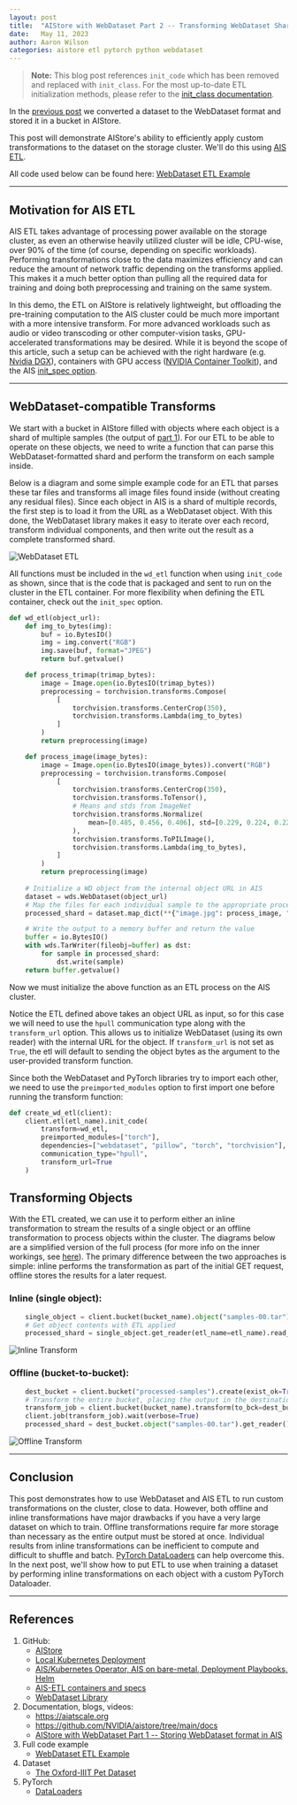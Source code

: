 ```yaml
---
layout: post
title:  "AIStore with WebDataset Part 2 -- Transforming WebDataset Shards in AIS"
date:   May 11, 2023
author: Aaron Wilson
categories: aistore etl pytorch python webdataset
---
```


> **Note:** This blog post references `init_code` which has been removed and replaced with `init_class`. For the most up-to-date ETL initialization methods, please refer to the [init_class documentation](https://github.com/NVIDIA/aistore/blob/main/docs/etl.md#using-init_class-python-sdk-only).

In the [previous post](https://aiatscale.org/blog/2023/05/05/aisio-transforms-with-webdataset-pt-1) we converted a dataset to the WebDataset format and stored it in a bucket in AIStore. 

This post will demonstrate AIStore's ability to efficiently apply custom transformations to the dataset on the storage cluster. We'll do this using [AIS ETL](https://github.com/NVIDIA/aistore/blob/main/docs/etl.md).

All code used below can be found here: [WebDataset ETL Example](https://github.com/NVIDIA/aistore/blob/main/docs/examples/aisio_webdataset/etl_webdataset.py)

---
## Motivation for AIS ETL

AIS ETL takes advantage of processing power available on the storage cluster, as even an otherwise heavily utilized cluster will be idle, CPU-wise, over 90% of the time (of course, depending on specific workloads). 
Performing transformations close to the data maximizes efficiency and can reduce the amount of network traffic depending on the transforms applied. 
This makes it a much better option than pulling all the required data for training and doing both preprocessing and training on the same system. 

In this demo, the ETL on AIStore is relatively lightweight, but offloading the pre-training computation to the AIS cluster could be much more important with a more intensive transform. 
For more advanced workloads such as audio or video transcoding or other computer-vision tasks, GPU-accelerated transformations may be desired. While it is beyond the scope of this article, such a setup can be achieved with the right hardware (e.g. [Nvidia DGX](https://www.nvidia.com/en-us/data-center/dgx-platform/)), containers with GPU access ([NVIDIA Container Toolkit](https://github.com/NVIDIA/nvidia-docker)), and the AIS [init_spec option](https://github.com/NVIDIA/aistore/blob/main/docs/etl.md#init-spec-request).

--- 
## WebDataset-compatible Transforms
 
We start with a bucket in AIStore filled with objects where each object is a shard of multiple samples (the output of [part 1](https://aiatscale.org/blog/2023/05/05/aisio-transforms-with-webdataset-pt-1)). For our ETL to be able to operate on these objects, we need to write a function that can parse this WebDataset-formatted shard and perform the transform on each sample inside. 

Below is a diagram and some simple example code for an ETL that parses these tar files and transforms all image files found inside (without creating any residual files). Since each object in AIS is a shard of multiple records, the first step is to load it from the URL as a WebDataset object. With this done, the WebDataset library makes it easy to iterate over each record, transform individual components, and then write out the result as a complete transformed shard. 

![WebDataset ETL](/assets/aisio_inline_wdataset/wd_etl.jpg)

All functions must be included in the `wd_etl` function when using `init_code` as shown, since that is the code that is packaged and sent to run on the cluster in the ETL container. For more flexibility when defining the ETL container, check out the `init_spec` option. 
```python
def wd_etl(object_url):
    def img_to_bytes(img):
        buf = io.BytesIO()
        img = img.convert("RGB")
        img.save(buf, format="JPEG")
        return buf.getvalue()

    def process_trimap(trimap_bytes):
        image = Image.open(io.BytesIO(trimap_bytes))
        preprocessing = torchvision.transforms.Compose(
            [
                torchvision.transforms.CenterCrop(350),
                torchvision.transforms.Lambda(img_to_bytes)
            ]
        )
        return preprocessing(image)

    def process_image(image_bytes):
        image = Image.open(io.BytesIO(image_bytes)).convert("RGB")
        preprocessing = torchvision.transforms.Compose(
            [
                torchvision.transforms.CenterCrop(350),
                torchvision.transforms.ToTensor(),
                # Means and stds from ImageNet
                torchvision.transforms.Normalize(
                    mean=[0.485, 0.456, 0.406], std=[0.229, 0.224, 0.225]
                ),
                torchvision.transforms.ToPILImage(),
                torchvision.transforms.Lambda(img_to_bytes),
            ]
        )
        return preprocessing(image)
    
    # Initialize a WD object from the internal object URL in AIS
    dataset = wds.WebDataset(object_url)
    # Map the files for each individual sample to the appropriate processing function
    processed_shard = dataset.map_dict(**{"image.jpg": process_image, "trimap.png": process_trimap})

    # Write the output to a memory buffer and return the value
    buffer = io.BytesIO()
    with wds.TarWriter(fileobj=buffer) as dst:
        for sample in processed_shard:
            dst.write(sample)
    return buffer.getvalue()
```

Now we must initialize the above function as an ETL process on the AIS cluster. 

Notice the ETL defined above takes an object URL as input, so for this case we will need to use the `hpull` communication type along with the `transform_url` option. This allows us to initialize WebDataset (using its own reader) with the internal URL for the object. If `transform_url` is not set as `True`, the etl will default to sending the object bytes as the argument to the user-provided transform function.

Since both the WebDataset and PyTorch libraries try to import each other, we need to use the `preimported_modules` option to first import one before running the transform function:

```python
def create_wd_etl(client):
    client.etl(etl_name).init_code(
        transform=wd_etl,
        preimported_modules=["torch"],
        dependencies=["webdataset", "pillow", "torch", "torchvision"],
        communication_type="hpull",
        transform_url=True
    )
```

## Transforming Objects

With the ETL created, we can use it to perform either an inline transformation to stream the results of a single object or an offline transformation to process objects within the cluster. The diagrams below are a simplified version of the full process (for more info on the inner workings, see [here](https://storagetarget.com/2021/04/02/integrated-storage-stack-for-training-inference-and-transformations/)). The primary difference between the two approaches is simple: inline performs the transformation as part of the initial GET request, offline stores the results for a later request. 

### Inline (single object): 
```python
    single_object = client.bucket(bucket_name).object("samples-00.tar")
    # Get object contents with ETL applied
    processed_shard = single_object.get_reader(etl_name=etl_name).read_all()
```

![Inline Transform](/assets/aisio_inline_wdataset/inline_etl_sequence.jpg)

### Offline (bucket-to-bucket):
```python
    dest_bucket = client.bucket("processed-samples").create(exist_ok=True)
    # Transform the entire bucket, placing the output in the destination bucket
    transform_job = client.bucket(bucket_name).transform(to_bck=dest_bucket, etl_name=etl_name)
    client.job(transform_job).wait(verbose=True)
    processed_shard = dest_bucket.object("samples-00.tar").get_reader().read_all()
```

![Offline Transform](/assets/aisio_inline_wdataset/offline_etl_sequence.jpg)

---
## Conclusion

This post demonstrates how to use WebDataset and AIS ETL to run custom transformations on the cluster, close to data. 
However, both offline and inline transformations have major drawbacks if you have a very large dataset on which to train.
Offline transformations require far more storage than necessary as the entire output must be stored at once.
Individual results from inline transformations can be inefficient to compute and difficult to shuffle and batch. 
[PyTorch DataLoaders](https://pytorch.org/tutorials/beginner/basics/data_tutorial.html) can help overcome this.
In the next post, we'll show how to put ETL to use when training a dataset by performing inline transformations on each object with a custom PyTorch Dataloader.

--- 
## References

1. GitHub:
    - [AIStore](https://github.com/NVIDIA/aistore)
    - [Local Kubernetes Deployment](https://github.com/NVIDIA/aistore/blob/main/deploy/dev/k8s/README.md)
    - [AIS/Kubernetes Operator, AIS on bare-metal, Deployment Playbooks, Helm](https://github.com/NVIDIA/ais-k8s)
    - [AIS-ETL containers and specs](https://github.com/NVIDIA/ais-etl)
    - [WebDataset Library](https://github.com/webdataset/webdataset)
2. Documentation, blogs, videos:
    - https://aiatscale.org
    - https://github.com/NVIDIA/aistore/tree/main/docs
    - [AIStore with WebDataset Part 1 -- Storing WebDataset format in AIS](https://aiatscale.org/blog/2023/05/05/aisio-transforms-with-webdataset-pt-1)
3. Full code example
    - [WebDataset ETL Example](https://github.com/NVIDIA/aistore/blob/main/docs/examples/aisio_webdataset/etl_webdataset.py)
4. Dataset
    - [The Oxford-IIIT Pet Dataset](https://www.robots.ox.ac.uk/~vgg/data/pets/)
5. PyTorch 
    - [DataLoaders](https://pytorch.org/tutorials/beginner/basics/data_tutorial.html)